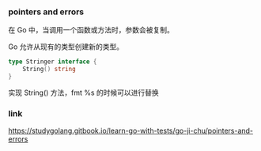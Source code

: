 ### pointers and errors

在 Go 中，当调用一个函数或方法时，参数会被复制。

Go 允许从现有的类型创建新的类型。

```go
type Stringer interface {
	String() string
}
```

实现 String() 方法，fmt %s 的时候可以进行替换

### link

https://studygolang.gitbook.io/learn-go-with-tests/go-ji-chu/pointers-and-errors

